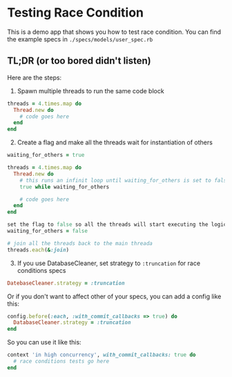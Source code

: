 # Testing Race Condition

This is a demo app that shows you how to test race condition. You can find the example specs in 
`./specs/models/user_spec.rb`

## TL;DR (or too bored didn't listen)

Here are the steps:

1. Spawn multiple threads to run the same code block

```ruby
threads = 4.times.map do
  Thread.new do
    # code goes here
  end
end
```

2. Create a flag and make all the threads wait for instantiation of others

```ruby
waiting_for_others = true

threads = 4.times.map do
  Thread.new do
    # this runs an infinit loop until waiting_for_others is set to false
    true while waiting_for_others

    # code goes here
  end
end

set the flag to false so all the threads will start executing the logic
waiting_for_others = false

# join all the threads back to the main threada
threads.each(&:join)
```

3. If you use DatabaseCleaner, set strategy to `:truncation` for race conditions specs

```ruby
DatebaseCleaner.strategy = :truncation
```

Or if you don't want to affect other of your specs, you can add a config like this:

```ruby
config.before(:each, :with_commit_callbacks => true) do
  DatabaseCleaner.strategy = :truncation
end
```

So you can use it like this:

```ruby
context 'in high concurrency', with_commit_callbacks: true do
  # race conditions tests go here
end
```

